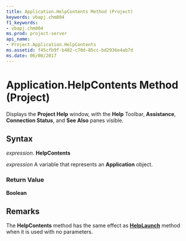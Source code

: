 ```yaml
---
title: Application.HelpContents Method (Project)
keywords: vbapj.chm804
f1_keywords:
- vbapj.chm804
ms.prod: project-server
api_name:
- Project.Application.HelpContents
ms.assetid: f45cfb9f-b482-c70d-85cc-bd2936e4ab7d
ms.date: 06/08/2017
---
```



# Application.HelpContents Method (Project)

Displays the  **Project Help** window, with the **Help** Toolbar, **Assistance**,  **Connection Status**, and  **See Also** panes visible.


## Syntax

 _expression_. **HelpContents**

 _expression_ A variable that represents an **Application** object.


### Return Value

 **Boolean**


## Remarks

The  **HelpContents** method has the same effect as **[HelpLaunch](application-helplaunch-method-project.md)** method when it is used with no parameters.



